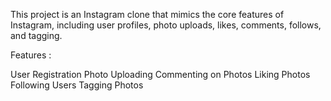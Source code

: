 This project is an Instagram clone that mimics the core features of Instagram, including user profiles, photo uploads, likes, comments, follows, and tagging.

Features :

  User Registration
  Photo Uploading
  Commenting on Photos
  Liking Photos
  Following Users
  Tagging Photos
